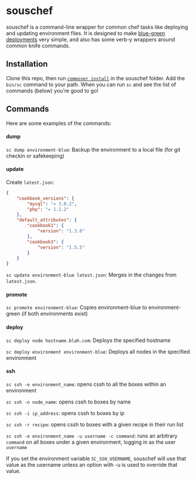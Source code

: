 # souschef

souschef is a command-line wrapper for common chef tasks like deploying and updating environment files. It is designed to make [blue-green deployments](http://martinfowler.com/bliki/BlueGreenDeployment.html) very simple, and also has some verb-y wrappers around common knife commands.

## Installation

Clone this repo, then run [`composer install`](http://getcomposer.org/download/) in the souschef folder. Add the `bin/sc` command to your path. When you can run `sc` and see the list of commands (below) you're good to go!

## Commands

Here are some examples of the commands:

#### dump

`sc dump environment-blue`: Backup the environment to a local file (for git checkin or safekeeping)

#### update

Create `latest.json`:

```json
{
    "cookbook_versions": {
        "mysql": "= 3.0.2",
        "php": "= 1.2.2"
    },
    "default_attributes": {
        "cookbook1": {
            "version": "1.3.0"
        },
        "cookbook3": {
            "version": "1.5.5"
        }
    }
}
```

`sc update environment-blue latest.json`: Merges in the changes from `latest.json`.

#### promote

`sc promote environment-blue`: Copies environment-blue to environment-green (if both environments exist)

#### deploy

`sc deploy node hostname.blah.com`: Deploys the specified hostname

`sc deploy environment environment-blue`: Deploys all nodes in the specified environment

#### ssh

`sc ssh -e environment_name`: opens cssh to all the boxes within an environment

`sc ssh -n node_name`: opens cssh to boxes by name

`sc ssh -i ip_address`: opens cssh to boxes by ip

`sc ssh -r recipe`: opens cssh to boxes with a given recipe in their run list

`sc ssh -e environment_name -u username -c command`: runs an arbitrary `command` on all boxes under a given environment, logging in as the user `username`

If you set the environment variable `SC_SSH_USERNAME`, souschef will use that value as the username unless an option
with -u is used to override that value.
